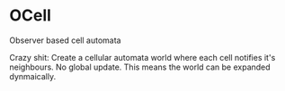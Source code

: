 # OCell
Observer based cell automata

Crazy shit: Create a cellular automata world where each cell notifies it's neighbours. No global update. This means the world can be expanded dynmaically.
